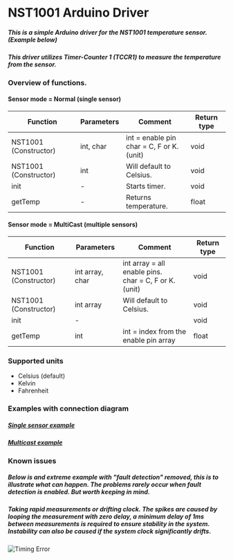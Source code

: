 # NST1001 Arduino Driver

##### This is a simple Arduino driver for the NST1001 temperature sensor. (Example below)

##### This driver utilizes Timer-Counter 1 (TCCR1) to measure the temperature from the sensor.

### Overview of functions.

#### Sensor mode = Normal (single sensor)

| Function              | Parameters | Comment                                        | Return type |
| --------------------- | ---------- | ---------------------------------------------- | ----------- |
| NST1001 (Constructor) | int, char  | int = enable pin<br />char = C, F or K. (unit) | void        |
| NST1001 (Constructor) | int        | Will default to Celsius.                       | void        |
| init                  | -          | Starts timer.                                  | void        |
| getTemp               | -          | Returns temperature.                           | float       |



#### Sensor mode = MultiCast (multiple sensors)

| Function              | Parameters      | Comment                                                    | Return type |
| --------------------- | --------------- | ---------------------------------------------------------- | ----------- |
| NST1001 (Constructor) | int array, char | int array = all enable pins.<br />char = C, F or K. (unit) | void        |
| NST1001 (Constructor) | int array       | Will default to Celsius.                                   | void        |
| init                  | -               |                                                            | void        |
| getTemp               | int             | int = index from the enable pin array                      | float       |



### Supported units

- Celsius (default)
- Kelvin
- Fahrenheit 



### Examples with connection diagram

##### [Single sensor example](https://github.com/JoeyStrandnes/NST1001_Arduino-Driver/tree/Dev/examples/Read_Temperature)

##### [Multicast example](https://github.com/JoeyStrandnes/NST1001_Arduino-Driver/tree/Dev/examples/Read_Temperature_MultiCast)



### Known issues

##### Below is and extreme example with "fault detection" removed, this is to illustrate what can happen. The problems rarely occur when fault detection is enabled. But worth keeping in mind.

##### Taking rapid measurements or drifting clock. The spikes are caused by looping the measurement with zero delay, a minimum delay of 1ms between measurements is required to ensure stability in the system. Instability can also be caused if the system clock significantly drifts. 

![Timing Error](https://i.imgur.com/08EtMkI.png)
